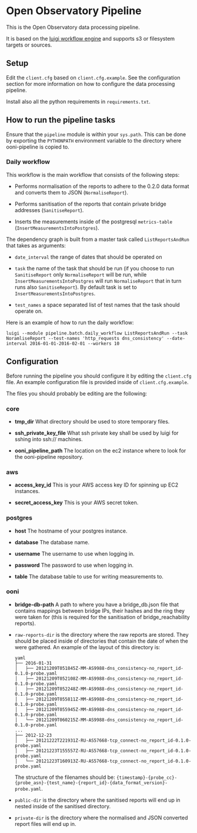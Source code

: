 # Open Observatory Pipeline

This is the Open Observatory data processing pipeline.

It is based on the [luigi workflow engine](https://github.com/spotify/luigi)
and supports s3 or filesystem targets or sources.

## Setup

Edit the `client.cfg` based on `client.cfg.example`. See the configuration
section for more information on how to configure the data processing pipeline.

Install also all the python requirements in `requirements.txt`.

## How to run the pipeline tasks

Ensure that the `pipeline` module is within your `sys.path`. This can be done
by exporting the `PYTHONPATH` environment variable to the directory where
ooni-pipeline is copied to.


### Daily workflow

This workflow is the main workflow that consists of the following steps:

* Performs normalisation of the reports to adhere to the 0.2.0 data format and
  converts them to JSON (`NormaliseReport`).

* Performs sanitisation of the reports that contain private bridge addresses
  (`SanitiseReport`).

* Inserts the measurements inside of the postgresql `metrics-table`
  (`InsertMeasurementsIntoPostgres`).

The dependency graph is built from a master task called `ListReportsAndRun`
that takes as arguments:

* `date_interval` the range of dates that should be operated on

* `task` the name of the task that should be run (if you choose to run
  `SanitiseReport` only `NormaliseReport` will be run, while
  `InsertMeasurementsIntoPostgres` will run `NormaliseReport` that in turn runs
  also `SanitiseReport`). By default task is set to
  `InsertMeasurementsIntoPostgres`.

* `test_names` a space separated list of test names that the task should
  operate on.

Here is an example of how to run the daily workflow:

```
luigi --module pipeline.batch.daily_workflow ListReportsAndRun --task NoramliseReport --test-names 'http_requests dns_consistency' --date-interval 2016-01-01-2016-02-01 --workers 10
```

## Configuration

Before running the pipeline you should configure it by editing the
`client.cfg` file. An example configuration file is provided inside of
`client.cfg.example`.

The files you should probably be editing are the following:

### core

* **tmp_dir** What directory should be used to store temporary files.

* **ssh_private_key_file** What ssh private key shall be used by luigi for sshing into ssh:// machines.

* **ooni_pipeline_path** The location on the ec2 instance where to look for the ooni-pipeline repository.

### aws

* **access_key_id** This is your AWS access key ID for spinning up EC2 instances.

* **secret_access_key** This is your AWS secret token.

### postgres

* **host** The hostname of your postgres instance.

* **database** The database name.

* **username** The username to use when logging in.

* **password** The password to use when logging in.

* **table** The database table to use for writing measurements to.

### ooni

* **bridge-db-path** A path to where you have a bridge_db.json file that
    contains mappings between bridge IPs, their hashes and the ring they were
    taken for (this is required for the sanitisation of bridge_reachability
    reports).

* `raw-reports-dir` is the directory where the raw reports are stored. They
  should be placed inside of directories that contain the date of when the were
  gathered.
  An example of the layout of this directory is:

  ```
  yaml
  ├── 2016-01-31
  │   ├── 20121209T051845Z-MM-AS9988-dns_consistency-no_report_id-0.1.0-probe.yaml
  │   ├── 20121209T052108Z-MM-AS9988-dns_consistency-no_report_id-0.1.0-probe.yaml
  │   ├── 20121209T052248Z-MM-AS9988-dns_consistency-no_report_id-0.1.0-probe.yaml
  │   ├── 20121209T055811Z-MM-AS9988-dns_consistency-no_report_id-0.1.0-probe.yaml
  │   ├── 20121209T055945Z-MM-AS9988-dns_consistency-no_report_id-0.1.0-probe.yaml
  │   └── 20121209T060215Z-MM-AS9988-dns_consistency-no_report_id-0.1.0-probe.yaml
  ...
  ├── 2012-12-23
  │   ├── 20121222T221931Z-RU-AS57668-tcp_connect-no_report_id-0.1.0-probe.yaml
  │   ├── 20121223T155557Z-RU-AS57668-tcp_connect-no_report_id-0.1.0-probe.yaml
  │   └── 20121223T160913Z-RU-AS57668-tcp_connect-no_report_id-0.1.0-probe.yaml
  ```

  The structure of the filenames should be:
  `{timestamp}-{probe_cc}-{probe_asn}-{test_name}-{report_id}-{data_format_version}-probe.yaml`.

* `public-dir` is the directory where the sanitised reports will end up in
  nested inside of the sanitised directory.

* `private-dir` is the directory where the normalised and JSON converted report
  files will end up in.


